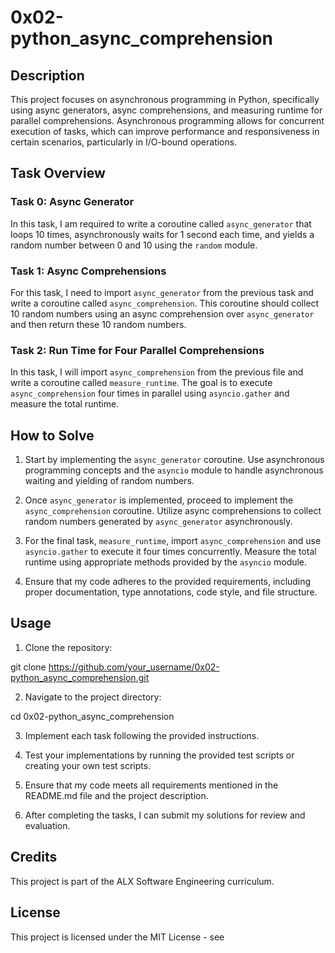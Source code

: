 # 0x02-python_async_comprehension

## Description

This project focuses on asynchronous programming in Python, specifically using async generators, async comprehensions, and measuring runtime for parallel comprehensions. Asynchronous programming allows for concurrent execution of tasks, which can improve performance and responsiveness in certain scenarios, particularly in I/O-bound operations.

## Task Overview

### Task 0: Async Generator

In this task, I am required to write a coroutine called `async_generator` that loops 10 times, asynchronously waits for 1 second each time, and yields a random number between 0 and 10 using the `random` module.

### Task 1: Async Comprehensions

For this task, I need to import `async_generator` from the previous task and write a coroutine called `async_comprehension`. This coroutine should collect 10 random numbers using an async comprehension over `async_generator` and then return these 10 random numbers.

### Task 2: Run Time for Four Parallel Comprehensions

In this task, I will import `async_comprehension` from the previous file and write a coroutine called `measure_runtime`. The goal is to execute `async_comprehension` four times in parallel using `asyncio.gather` and measure the total runtime.

## How to Solve

1. Start by implementing the `async_generator` coroutine. Use asynchronous programming concepts and the `asyncio` module to handle asynchronous waiting and yielding of random numbers.
   
2. Once `async_generator` is implemented, proceed to implement the `async_comprehension` coroutine. Utilize async comprehensions to collect random numbers generated by `async_generator` asynchronously.

3. For the final task, `measure_runtime`, import `async_comprehension` and use `asyncio.gather` to execute it four times concurrently. Measure the total runtime using appropriate methods provided by the `asyncio` module.

4. Ensure that my code adheres to the provided requirements, including proper documentation, type annotations, code style, and file structure.

## Usage

1. Clone the repository:

git clone https://github.com/your_username/0x02-python_async_comprehension.git


2. Navigate to the project directory:

cd 0x02-python_async_comprehension

3. Implement each task following the provided instructions.

4. Test your implementations by running the provided test scripts or creating your own test scripts.

5. Ensure that my code meets all requirements mentioned in the README.md file and the project description.

6. After completing the tasks, I can submit my solutions for review and evaluation.

## Credits

This project is part of the ALX Software Engineering curriculum.

## License

This project is licensed under the MIT License - see 
